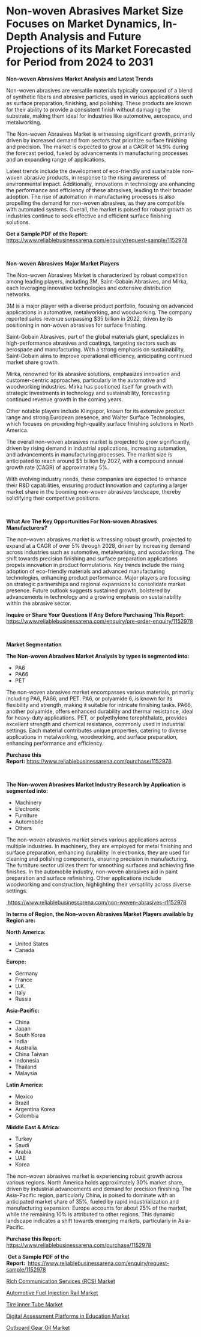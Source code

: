<p><h1>Non-woven Abrasives Market Size Focuses on Market Dynamics, In-Depth Analysis and Future Projections of its Market Forecasted for Period from 2024 to 2031</h1></p><p><strong>Non-woven Abrasives Market Analysis and Latest Trends</strong></p>
<p><p>Non-woven abrasives are versatile materials typically composed of a blend of synthetic fibers and abrasive particles, used in various applications such as surface preparation, finishing, and polishing. These products are known for their ability to provide a consistent finish without damaging the substrate, making them ideal for industries like automotive, aerospace, and metalworking.</p><p>The Non-woven Abrasives Market is witnessing significant growth, primarily driven by increased demand from sectors that prioritize surface finishing and precision. The market is expected to grow at a CAGR of 14.9% during the forecast period, fueled by advancements in manufacturing processes and an expanding range of applications. </p><p>Latest trends include the development of eco-friendly and sustainable non-woven abrasive products, in response to the rising awareness of environmental impact. Additionally, innovations in technology are enhancing the performance and efficiency of these abrasives, leading to their broader adoption. The rise of automation in manufacturing processes is also propelling the demand for non-woven abrasives, as they are compatible with automated systems. Overall, the market is poised for robust growth as industries continue to seek effective and efficient surface finishing solutions.</p></p>
<p><strong>Get a Sample PDF of the Report:&nbsp;</strong> <a href="https://www.reliablebusinessarena.com/enquiry/request-sample/1152978?utm_campaign=1766&utm_medium=2&utm_source=Github&utm_content=ia&utm_term=05122024&utm_id=non-woven-abrasives">https://www.reliablebusinessarena.com/enquiry/request-sample/1152978</a></p>
<p>&nbsp;</p>
<p><strong>Non-woven Abrasives Major Market Players</strong></p>
<p><p>The Non-woven Abrasives Market is characterized by robust competition among leading players, including 3M, Saint-Gobain Abrasives, and Mirka, each leveraging innovative technologies and extensive distribution networks.</p><p>3M is a major player with a diverse product portfolio, focusing on advanced applications in automotive, metalworking, and woodworking. The company reported sales revenue surpassing $35 billion in 2022, driven by its positioning in non-woven abrasives for surface finishing.</p><p>Saint-Gobain Abrasives, part of the global materials giant, specializes in high-performance abrasives and coatings, targeting sectors such as aerospace and manufacturing. With a strong emphasis on sustainability, Saint-Gobain aims to improve operational efficiency, anticipating continued market share growth.</p><p>Mirka, renowned for its abrasive solutions, emphasizes innovation and customer-centric approaches, particularly in the automotive and woodworking industries. Mirka has positioned itself for growth with strategic investments in technology and sustainability, forecasting continued revenue growth in the coming years.</p><p>Other notable players include Klingspor, known for its extensive product range and strong European presence, and Walter Surface Technologies, which focuses on providing high-quality surface finishing solutions in North America.</p><p>The overall non-woven abrasives market is projected to grow significantly, driven by rising demand in industrial applications, increasing automation, and advancements in manufacturing processes. The market size is anticipated to reach around $5 billion by 2027, with a compound annual growth rate (CAGR) of approximately 5%.</p><p>With evolving industry needs, these companies are expected to enhance their R&D capabilities, ensuring product innovation and capturing a larger market share in the booming non-woven abrasives landscape, thereby solidifying their competitive positions.</p></p>
<p>&nbsp;</p>
<p><strong>What Are The Key Opportunities For Non-woven Abrasives Manufacturers?</strong></p>
<p><p>The non-woven abrasives market is witnessing robust growth, projected to expand at a CAGR of over 5% through 2028, driven by increasing demand across industries such as automotive, metalworking, and woodworking. The shift towards precision finishing and surface preparation applications propels innovation in product formulations. Key trends include the rising adoption of eco-friendly materials and advanced manufacturing technologies, enhancing product performance. Major players are focusing on strategic partnerships and regional expansions to consolidate market presence. Future outlook suggests sustained growth, bolstered by advancements in technology and a growing emphasis on sustainability within the abrasive sector.</p></p>
<p><strong>Inquire or Share Your Questions If Any Before Purchasing This Report:</strong> <a href="https://www.reliablebusinessarena.com/enquiry/pre-order-enquiry/1152978?utm_campaign=1766&utm_medium=2&utm_source=Github&utm_content=ia&utm_term=05122024&utm_id=non-woven-abrasives">https://www.reliablebusinessarena.com/enquiry/pre-order-enquiry/1152978</a></p>
<p>&nbsp;</p>
<p><strong>Market Segmentation</strong></p>
<p><strong>The Non-woven Abrasives Market Analysis by types is segmented into:</strong></p>
<p><ul><li>PA6</li><li>PA66</li><li>PET</li></ul></p>
<p><p>The non-woven abrasives market encompasses various materials, primarily including PA6, PA66, and PET. PA6, or polyamide 6, is known for its flexibility and strength, making it suitable for intricate finishing tasks. PA66, another polyamide, offers enhanced durability and thermal resistance, ideal for heavy-duty applications. PET, or polyethylene terephthalate, provides excellent strength and chemical resistance, commonly used in industrial settings. Each material contributes unique properties, catering to diverse applications in metalworking, woodworking, and surface preparation, enhancing performance and efficiency.</p></p>
<p><strong>Purchase this Report:&nbsp;</strong><a href="https://www.reliablebusinessarena.com/purchase/1152978?utm_campaign=1766&utm_medium=2&utm_source=Github&utm_content=ia&utm_term=05122024&utm_id=non-woven-abrasives">https://www.reliablebusinessarena.com/purchase/1152978</a></p>
<p>&nbsp;</p>
<p><strong>The Non-woven Abrasives Market Industry Research by Application is segmented into:</strong></p>
<p><ul><li>Machinery</li><li>Electronic</li><li>Furniture</li><li>Automobile</li><li>Others</li></ul></p>
<p><p>The non-woven abrasives market serves various applications across multiple industries. In machinery, they are employed for metal finishing and surface preparation, enhancing durability. In electronics, they are used for cleaning and polishing components, ensuring precision in manufacturing. The furniture sector utilizes them for smoothing surfaces and achieving fine finishes. In the automobile industry, non-woven abrasives aid in paint preparation and surface refinishing. Other applications include woodworking and construction, highlighting their versatility across diverse settings.</p></p>
<p><a href="https://www.reliablebusinessarena.com/non-woven-abrasives-r1152978?utm_campaign=1766&utm_medium=2&utm_source=Github&utm_content=ia&utm_term=05122024&utm_id=non-woven-abrasives">&nbsp;https://www.reliablebusinessarena.com/non-woven-abrasives-r1152978</a></p>
<p><strong>In terms of Region, the Non-woven Abrasives Market Players available by Region are:</strong></p>
<p>
    <p> <strong> North America: </strong>
        <ul>
            <li>United States</li>
            <li>Canada</li>
        </ul>
        </p> 
    <p> <strong> Europe: </strong>
        <ul>
            <li>Germany</li>
            <li>France</li>
            <li>U.K.</li>
            <li>Italy</li>
            <li>Russia</li>
        </ul>
        </p> 
    <p> <strong> Asia-Pacific: </strong>
        <ul>
            <li>China</li>
            <li>Japan</li>
            <li>South Korea</li>
            <li>India</li>
            <li>Australia</li>
            <li>China Taiwan</li>
            <li>Indonesia</li>
            <li>Thailand</li>
            <li>Malaysia</li>
        </ul>
        </p> 
    <p> <strong> Latin America: </strong>
        <ul>
            <li>Mexico</li>
            <li>Brazil</li>
            <li>Argentina Korea</li>
            <li>Colombia</li>
        </ul>
        </p> 
    <p> <strong> Middle East & Africa: </strong>
        <ul>
            <li>Turkey</li>
            <li>Saudi</li>
            <li>Arabia</li>
            <li>UAE</li>
            <li>Korea</li>
        </ul>
    </p>
    </p>
<p><p>The non-woven abrasives market is experiencing robust growth across various regions. North America holds approximately 30% market share, driven by industrial advancements and demand for precision finishing. The Asia-Pacific region, particularly China, is poised to dominate with an anticipated market share of 35%, fueled by rapid industrialization and manufacturing expansion. Europe accounts for about 25% of the market, while the remaining 10% is attributed to other regions. This dynamic landscape indicates a shift towards emerging markets, particularly in Asia-Pacific.</p></p>
<p><strong>Purchase this Report: </strong><a href="https://www.reliablebusinessarena.com/purchase/1152978?utm_campaign=1766&utm_medium=2&utm_source=Github&utm_content=ia&utm_term=05122024&utm_id=non-woven-abrasives">https://www.reliablebusinessarena.com/purchase/1152978</a></p>
<p>&nbsp;<strong>Get a Sample PDF of the Report:&nbsp;&nbsp;</strong><a href="https://www.reliablebusinessarena.com/enquiry/request-sample/1152978?utm_campaign=1766&utm_medium=2&utm_source=Github&utm_content=ia&utm_term=05122024&utm_id=non-woven-abrasives">https://www.reliablebusinessarena.com/enquiry/request-sample/1152978</a></p>
<p><strong></strong></p>
<p><p><a href="https://github.com/mookiesville/Market-Research-Report-List-1/blob/main/rich-communication-services-rcs-market.md?utm_campaign=1766&utm_medium=2&utm_source=Github&utm_content=ia&utm_term=05122024&utm_id=non-woven-abrasives">Rich Communication Services (RCS) Market</a></p><p><a href="https://issuu.com/reportprime-2/docs/automotive-fuel-injection-rail-market-size-2030.pp?utm_campaign=1766&utm_medium=2&utm_source=Github&utm_content=ia&utm_term=05122024&utm_id=non-woven-abrasives">Automotive Fuel Injection Rail Market</a></p><p><a href="https://www.linkedin.com/pulse/global-tire-inner-tube-market-set-grow-despite-change-hf8mf?utm_campaign=1766&utm_medium=2&utm_source=Github&utm_content=ia&utm_term=05122024&utm_id=non-woven-abrasives">Tire Inner Tube Market</a></p><p><a href="https://issuu.com/reportprime-2/docs/digital-assessment-platforms-in-education-market-s?utm_campaign=1766&utm_medium=2&utm_source=Github&utm_content=ia&utm_term=05122024&utm_id=non-woven-abrasives">Digital Assessment Platforms in Education Market</a></p><p><a href="https://www.linkedin.com/pulse/outboard-gear-oil-market-from-20242031-in-depth-quantitative-t3szf?utm_campaign=1766&utm_medium=2&utm_source=Github&utm_content=ia&utm_term=05122024&utm_id=non-woven-abrasives">Outboard Gear Oil Market</a></p></p>